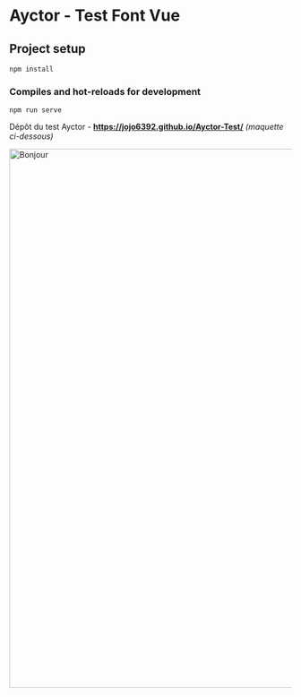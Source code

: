 # Ayctor - Test Font Vue

## Project setup
```
npm install
```

### Compiles and hot-reloads for development
```
npm run serve
```

Dépôt du test Ayctor - **https://jojo6392.github.io/Ayctor-Test/** *(maquette ci-dessous)*

<img width="963" alt="Bonjour" src="https://user-images.githubusercontent.com/87821711/210589981-6ab7e591-9c7f-4640-9632-73a975539978.png">
